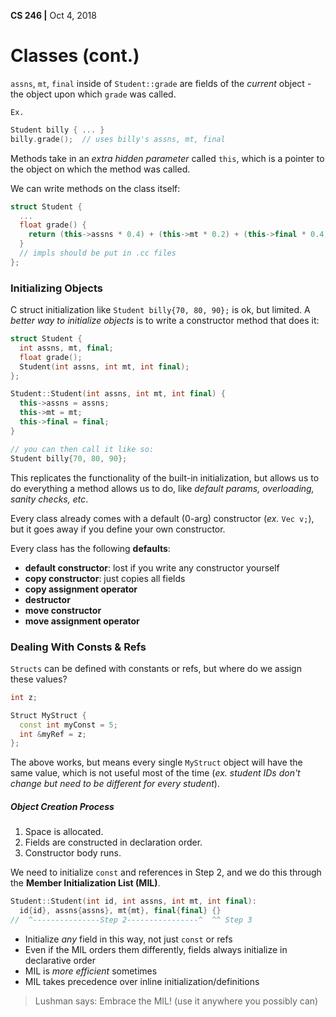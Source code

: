 **CS 246 |** Oct 4, 2018


# Classes (cont.)
`assns`, `mt`, `final` inside of `Student::grade` are fields of the _current_ object - the object upon which `grade` was called.

`Ex.`
```cpp
Student billy { ... }
billy.grade();  // uses billy's assns, mt, final
```

Methods take in an _extra hidden parameter_ called `this`, which is a pointer to the object on which the method was called.

We can write methods on the class itself:
```cpp
struct Student {
  ...
  float grade() {
    return (this->assns * 0.4) + (this->mt * 0.2) + (this->final * 0.4);
  }
  // impls should be put in .cc files
};
```


### Initializing Objects
C struct initialization like `Student billy{70, 80, 90};` is ok, but limited.
A _better way to initialize objects_ is to write a constructor method that does it:
```cpp
struct Student {
  int assns, mt, final;
  float grade();
  Student(int assns, int mt, int final);
};

Student::Student(int assns, int mt, int final) {
  this->assns = assns;
  this->mt = mt;
  this->final = final;
}

// you can then call it like so:
Student billy{70, 80, 90};
```
This replicates the functionality of the built-in initialization, but allows us to do everything a method allows us to do, like _default params, overloading, sanity checks, etc_.

Every class already comes with a default (0-arg) constructor (_ex._ `Vec v;`), but it goes away if you define your own constructor.

Every class has the following __defaults__:
  - __default constructor__: lost if you write any constructor yourself
  - __copy constructor__: just copies all fields
  - __copy assignment operator__
  - __destructor__
  - __move constructor__
  - __move assignment operator__


### Dealing With Consts & Refs
`Structs` can be defined with constants or refs, but where do we assign these values?
```cpp
int z;

Struct MyStruct {
  const int myConst = 5;
  int &myRef = z;
};
```
The above works, but means every single `MyStruct` object will have the same value, which is not useful most of the time (_ex. student IDs don't change but need to be different for every student_).

##### Object Creation Process
  1. Space is allocated.
  2. Fields are constructed in declaration order.
  3. Constructor body runs.

We need to initialize `const` and references in Step 2, and we do this through the __Member Initialization List (MIL)__.
```cpp
Student::Student(int id, int assns, int mt, int final):
  id{id}, assns{assns}, mt{mt}, final{final} {}
//  ^---------------Step 2----------------^  ^^ Step 3
```
  - Initialize _any_ field in this way, not just `const` or refs
  - Even if the MIL orders them differently, fields always initialize in declarative order
  - MIL is _more efficient_ sometimes
  - MIL takes precedence over inline initialization/definitions

> Lushman says: Embrace the MIL! (use it anywhere you possibly can)
